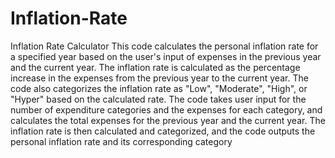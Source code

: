 # Inflation-Rate
 Inflation Rate Calculator
This code calculates the personal inflation rate for a specified year based on the user's input of expenses in the previous year and the current year. The inflation rate is calculated as the percentage increase in the expenses from the previous year to the current year. The code also categorizes the inflation rate as "Low", "Moderate", "High", or "Hyper" based on the calculated rate. The code takes user input for the number of expenditure categories and the expenses for each category, and calculates the total expenses for the previous year and the current year. The inflation rate is then calculated and categorized, and the code outputs the personal inflation rate and its corresponding category
